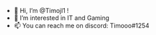- 👋 Hi, I’m @Timojl1 !
- 👀 I’m interested in IT and Gaming
- 📫 You can reach me on discord: Timooo#1254
